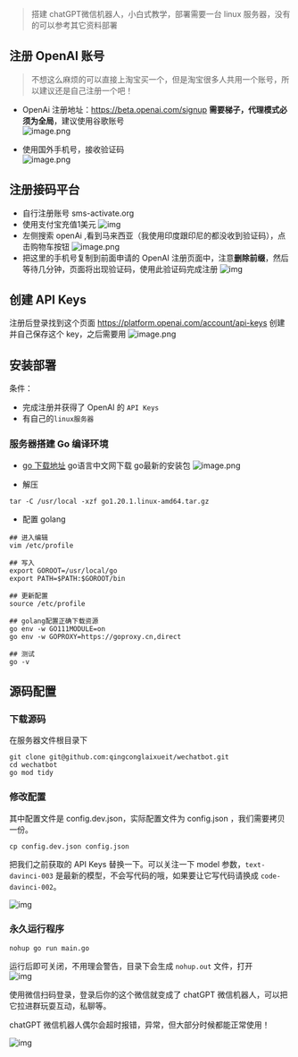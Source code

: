 >搭建 chatGPT微信机器人，小白式教学，部署需要一台 linux 服务器，没有的可以参考其它资料部署
## 注册 OpenAI 账号
>不想这么麻烦的可以直接上淘宝买一个，但是淘宝很多人共用一个账号，所以建议还是自己注册一个吧！

- OpenAi 注册地址：https://beta.openai.com/signup  **需要梯子，代理模式必须为全局**，建议使用谷歌账号<br>
![image.png](https://p9-juejin.byteimg.com/tos-cn-i-k3u1fbpfcp/1930c31e44a4451592ef8c5156a5f827~tplv-k3u1fbpfcp-watermark.image?)

- 使用国外手机号，接收验证码<br>
![image.png](https://p1-juejin.byteimg.com/tos-cn-i-k3u1fbpfcp/5564b71724fc406aa31a791278060b2c~tplv-k3u1fbpfcp-watermark.image?)

## 注册接码平台
- 自行注册账号 sms-activate.org
- 使用支付宝充值1美元
![img](https://p1-juejin.byteimg.com/tos-cn-i-k3u1fbpfcp/8acaf6d767714b1d82122cd3206f4ba7~tplv-k3u1fbpfcp-zoom-in-crop-mark:4536:0:0:0.awebp?)
- 左侧搜索 openAi ,看到马来西亚（我使用印度跟印尼的都没收到验证码），点击购物车按钮
![image.png](https://p3-juejin.byteimg.com/tos-cn-i-k3u1fbpfcp/20bfa65e53aa4ef7b4400a752478e0e5~tplv-k3u1fbpfcp-watermark.image?)
- 把这里的手机号复制到前面申请的 OpenAI 注册页面中，注意**删除前缀**，然后等待几分钟，页面将出现验证码，使用此验证码完成注册
![img](https://p1-juejin.byteimg.com/tos-cn-i-k3u1fbpfcp/c2e4434858ab4cbaaa9e1d8249305547~tplv-k3u1fbpfcp-zoom-in-crop-mark:4536:0:0:0.awebp?)

## 创建 API Keys
注册后登录找到这个页面 https://platform.openai.com/account/api-keys  创建并自己保存这个 key，之后需要用
![image.png](https://p3-juejin.byteimg.com/tos-cn-i-k3u1fbpfcp/e7d632b129654422b56eafc9e2dccf29~tplv-k3u1fbpfcp-watermark.image?)

## 安装部署
条件：
- 完成注册并获得了 OpenAI 的 `API Keys`
- 有自己的`linux服务器`

### 服务器搭建 Go 编译环境
- [go 下载地址](studygolang.com/dl) go语言中文网下载 go最新的安装包
![image.png](https://p9-juejin.byteimg.com/tos-cn-i-k3u1fbpfcp/a0dd8e203055486e8879ebad58a083be~tplv-k3u1fbpfcp-watermark.image?)

- 解压
```
tar -C /usr/local -xzf go1.20.1.linux-amd64.tar.gz
```
- 配置 golang
```
## 进入编辑
vim /etc/profile

## 写入
export GOROOT=/usr/local/go
export PATH=$PATH:$GOROOT/bin

## 更新配置
source /etc/profile

## golang配置正确下载资源
go env -w GO111MODULE=on
go env -w GOPROXY=https://goproxy.cn,direct

## 测试
go -v
```

## 源码配置
### 下载源码
在服务器文件根目录下
```
git clone git@github.com:qingconglaixueit/wechatbot.git
cd wechatbot
go mod tidy
```
### 修改配置
其中配置文件是 config.dev.json，实际配置文件为 config.json ，我们需要拷贝一份。
```
cp config.dev.json config.json
```
把我们之前获取的 API Keys 替换一下。可以关注一下 model 参数，`text-davinci-003` 是最新的模型，不会写代码的哦，如果要让它写代码请换成 `code-davinci-002`。

![img](https://p3-juejin.byteimg.com/tos-cn-i-k3u1fbpfcp/b29cf4085ab0468db09111214a4e3849~tplv-k3u1fbpfcp-zoom-in-crop-mark:4536:0:0:0.awebp)

### 永久运行程序
```
nohup go run main.go
```
运行后即可关闭，不用理会警告，目录下会生成 `nohup.out` 文件，打开<br>
![img](https://p3-juejin.byteimg.com/tos-cn-i-k3u1fbpfcp/b1c8b529333d42db9f50aa9afe2af7df~tplv-k3u1fbpfcp-zoom-in-crop-mark:4536:0:0:0.awebp)

使用微信扫码登录，登录后你的这个微信就变成了 chatGPT 微信机器人，可以把它拉进群玩耍互动，私聊等。

chatGPT 微信机器人偶尔会超时报错，异常，但大部分时候都能正常使用！

![img](https://p1-juejin.byteimg.com/tos-cn-i-k3u1fbpfcp/27d4c6b434814067b25b3a0252fa6562~tplv-k3u1fbpfcp-watermark.image?)
